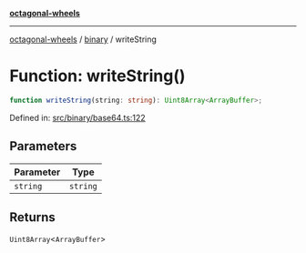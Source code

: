 [**octagonal-wheels**](../../README.md)

***

[octagonal-wheels](../../modules.md) / [binary](../README.md) / writeString

# Function: writeString()

```ts
function writeString(string: string): Uint8Array<ArrayBuffer>;
```

Defined in: [src/binary/base64.ts:122](https://github.com/vrtmrz/octagonal-wheels/blob/main/src/binary/base64.ts#L122)

## Parameters

| Parameter | Type |
| ------ | ------ |
| `string` | `string` |

## Returns

`Uint8Array`\<`ArrayBuffer`\>
